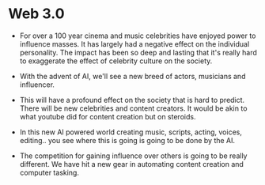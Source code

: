 # Web 3.0

- For over a 100 year cinema and music celebrities have enjoyed power to influence masses. It has largely had a negative effect on the individual personality. The impact has been so deep and lasting that it's really hard to exaggerate the effect of celebrity culture on the society.

- With the advent of AI, we'll see a new breed of actors, musicians and influencer.

- This will have a profound effect on the society that is hard to predict. There will be new celebrities and content creators. It would be akin to what youtube did for content creation but on steroids.
 
- In this new AI powered world creating music, scripts, acting, voices, editing.. you see where this is going is going to be done by the AI. 

- The competition for gaining influence over others is going to be really different. We have hit a new gear in automating content creation and computer tasking.